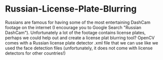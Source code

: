 # Russian-License-Plate-Blurring
Russians are famous for having some of the most entertaining DashCam footage on the internet (I encourage you to Google Search "Russian DashCam"). Unfortunately a lot of the footage contains license plates, perhaps we could help out and create a license plat blurring tool?  OpenCV comes with a Russian license plate detector .xml file that we can use like we used the face detection files (unfortunately, it does not come with license detectors for other countries!)
